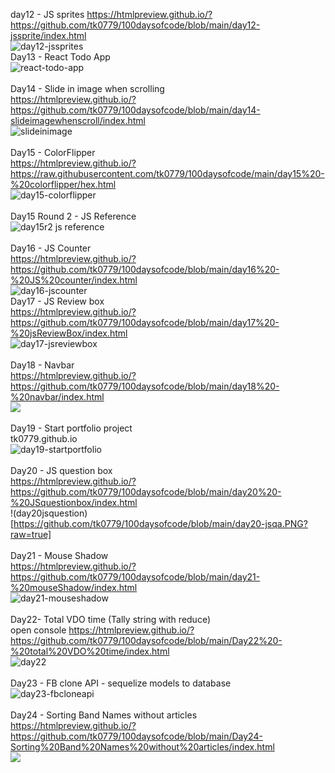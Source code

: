 day12 - JS sprites
https://htmlpreview.github.io/?https://github.com/tk0779/100daysofcode/blob/main/day12-jssprite/index.html <br/>
![day12-jssprites](https://github.com/tk0779/100daysofcode/blob/main/day12-100daysofcode-tk0779.gif?raw=true)
<br/>
Day13 - React Todo App <br/>
![react-todo-app](https://github.com/tk0779/100daysofcode/blob/main/day13-100daysofcode-tk0779.png?raw=true) <br/>
<br/>
Day14 - Slide in image when scrolling <br/>
https://htmlpreview.github.io/?https://github.com/tk0779/100daysofcode/blob/main/day14-slideimagewhenscroll/index.html <br/>
![slideinimage](https://github.com/tk0779/100daysofcode/blob/main/day14-slidingimagewhenscroll.png?raw=true) <br/>
<br/>
Day15 - ColorFlipper<br/>
https://htmlpreview.github.io/?https://raw.githubusercontent.com/tk0779/100daysofcode/main/day15%20-%20colorflipper/hex.html<br/>
![day15-colorflipper](https://github.com/tk0779/100daysofcode/blob/main/day15-colorflipper.gif?raw=true)<br/>
<br/>
Day15 Round 2 - JS Reference<br/>
![day15r2 js reference](https://github.com/tk0779/100daysofcode/blob/main/day15r2-jsreference.png?raaw=true)<br/>
<br/>
Day16 - JS Counter <br/>
https://htmlpreview.github.io/?https://github.com/tk0779/100daysofcode/blob/main/day16%20-%20JS%20counter/index.html<br/>
![day16-jscounter](https://github.com/tk0779/100daysofcode/blob/main/day16-jscounter.png?raw=true)
<br/>
Day17 - JS Review box<br/>
https://htmlpreview.github.io/?https://github.com/tk0779/100daysofcode/blob/main/day17%20-%20jsReviewBox/index.html<br/>
![day17-jsreviewbox](https://github.com/tk0779/100daysofcode/blob/main/da717-jsreviewbox.png?raw=true)<br/>
<br/>
Day18 - Navbar <br/>
https://htmlpreview.github.io/?https://github.com/tk0779/100daysofcode/blob/main/day18%20-%20navbar/index.html<br/>
![](https://github.com/tk0779/100daysofcode/blob/main/day18%20-%20navbar/day18-navbar.PNG?raw=true)<br/>
<br/>
Day19 - Start portfolio project<br/>
tk0779.github.io <br/>
![day19-startportfolio](https://github.com/tk0779/100daysofcode/blob/main/day19-startportfolioproject-resized.png?raw=true)<br/>
<br/>
Day20 - JS question box<br/>
https://htmlpreview.github.io/?https://github.com/tk0779/100daysofcode/blob/main/day20%20-%20JSquestionbox/index.html <br/>
!(day20jsquestion)[https://github.com/tk0779/100daysofcode/blob/main/day20-jsqa.PNG?raw=true]<br/>
<br/>
Day21 - Mouse Shadow <br/>
https://htmlpreview.github.io/?https://github.com/tk0779/100daysofcode/blob/main/day21-%20mouseShadow/index.html<br/>
![day21-mouseshadow](https://github.com/tk0779/100daysofcode/blob/main/Day21%20-%20Mouse%20Shadow.gif?raw=true)<br/>
<br/>
Day22- Total VDO time (Tally string with reduce)<br/>
open console https://htmlpreview.github.io/?https://github.com/tk0779/100daysofcode/blob/main/Day22%20-%20total%20VDO%20time/index.html<br/>
![day22](https://github.com/tk0779/100daysofcode/blob/main/day22.PNG?raw=true)<br/>
<br/>
Day23 - FB clone API - sequelize models to database <br/>
![day23-fbcloneapi](https://github.com/tk0779/100daysofcode/blob/main/day23-fbcloneapi-db-sequelize.png?raw=true)<br/>
<br/>
Day24 - Sorting Band Names without articles<br/>
https://htmlpreview.github.io/?https://github.com/tk0779/100daysofcode/blob/main/Day24-Sorting%20Band%20Names%20without%20articles/index.html <br/>
![](https://github.com/tk0779/100daysofcode/blob/main/day24.PNG?raw=true)<br/><br/>


